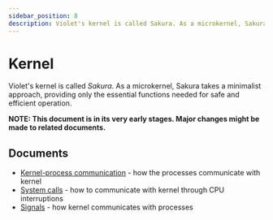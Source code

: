 ```yaml
---
sidebar_position: 8
description: Violet's kernel is called Sakura. As a microkernel, Sakura takes a minimalist approach, providing only the essential functions needed for safe and efficient operation.
---
```


# Kernel

Violet's kernel is called *Sakura*. As a microkernel, Sakura takes a minimalist approach,
providing only the essential functions needed for safe and efficient operation.

**NOTE: This document is in its very early stages. Major changes
might be made to related documents.**

## Documents

- [Kernel-process communication](./kpc.md) - how the processes communicate with kernel
- [System calls](./syscalls.md) - how to communicate with kernel through CPU interruptions
- [Signals](./signals.md) - how kernel communicates with processes

